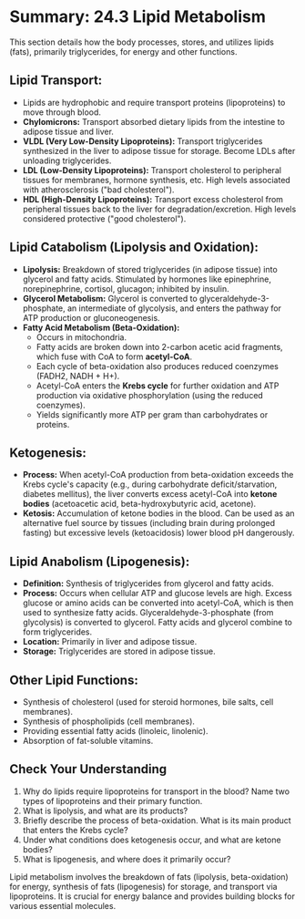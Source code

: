 # Summary: 24.3 Lipid Metabolism

This section details how the body processes, stores, and utilizes lipids (fats), primarily triglycerides, for energy and other functions.

## Lipid Transport:

*   Lipids are hydrophobic and require transport proteins (lipoproteins) to move through blood.
*   **Chylomicrons:** Transport absorbed dietary lipids from the intestine to adipose tissue and liver.
*   **VLDL (Very Low-Density Lipoproteins):** Transport triglycerides synthesized in the liver to adipose tissue for storage. Become LDLs after unloading triglycerides.
*   **LDL (Low-Density Lipoproteins):** Transport cholesterol to peripheral tissues for membranes, hormone synthesis, etc. High levels associated with atherosclerosis ("bad cholesterol").
*   **HDL (High-Density Lipoproteins):** Transport excess cholesterol from peripheral tissues back to the liver for degradation/excretion. High levels considered protective ("good cholesterol").

## Lipid Catabolism (Lipolysis and Oxidation):

*   **Lipolysis:** Breakdown of stored triglycerides (in adipose tissue) into glycerol and fatty acids. Stimulated by hormones like epinephrine, norepinephrine, cortisol, glucagon; inhibited by insulin.
*   **Glycerol Metabolism:** Glycerol is converted to glyceraldehyde-3-phosphate, an intermediate of glycolysis, and enters the pathway for ATP production or gluconeogenesis.
*   **Fatty Acid Metabolism (Beta-Oxidation):**
    *   Occurs in mitochondria.
    *   Fatty acids are broken down into 2-carbon acetic acid fragments, which fuse with CoA to form **acetyl-CoA**.
    *   Each cycle of beta-oxidation also produces reduced coenzymes (FADH2, NADH + H+).
    *   Acetyl-CoA enters the **Krebs cycle** for further oxidation and ATP production via oxidative phosphorylation (using the reduced coenzymes).
    *   Yields significantly more ATP per gram than carbohydrates or proteins.

## Ketogenesis:

*   **Process:** When acetyl-CoA production from beta-oxidation exceeds the Krebs cycle's capacity (e.g., during carbohydrate deficit/starvation, diabetes mellitus), the liver converts excess acetyl-CoA into **ketone bodies** (acetoacetic acid, beta-hydroxybutyric acid, acetone).
*   **Ketosis:** Accumulation of ketone bodies in the blood. Can be used as an alternative fuel source by tissues (including brain during prolonged fasting) but excessive levels (ketoacidosis) lower blood pH dangerously.

## Lipid Anabolism (Lipogenesis):

*   **Definition:** Synthesis of triglycerides from glycerol and fatty acids.
*   **Process:** Occurs when cellular ATP and glucose levels are high. Excess glucose or amino acids can be converted into acetyl-CoA, which is then used to synthesize fatty acids. Glyceraldehyde-3-phosphate (from glycolysis) is converted to glycerol. Fatty acids and glycerol combine to form triglycerides.
*   **Location:** Primarily in liver and adipose tissue.
*   **Storage:** Triglycerides are stored in adipose tissue.

## Other Lipid Functions:

*   Synthesis of cholesterol (used for steroid hormones, bile salts, cell membranes).
*   Synthesis of phospholipids (cell membranes).
*   Providing essential fatty acids (linoleic, linolenic).
*   Absorption of fat-soluble vitamins.

## Check Your Understanding

1.  Why do lipids require lipoproteins for transport in the blood? Name two types of lipoproteins and their primary function.
2.  What is lipolysis, and what are its products?
3.  Briefly describe the process of beta-oxidation. What is its main product that enters the Krebs cycle?
4.  Under what conditions does ketogenesis occur, and what are ketone bodies?
5.  What is lipogenesis, and where does it primarily occur?

Lipid metabolism involves the breakdown of fats (lipolysis, beta-oxidation) for energy, synthesis of fats (lipogenesis) for storage, and transport via lipoproteins. It is crucial for energy balance and provides building blocks for various essential molecules.
